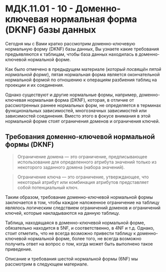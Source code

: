 # МДК.11.01 - 10 - Доменно-ключевая нормальная форма (DKNF) базы данных

Сегодня мы с Вами кратко рассмотрим доменно-ключевую нормальную форму (DKNF) базы данных, Вы узнаете какие требования предъявляются к таблицам, чтобы база данных находилась в доменно-ключевой нормальной форме.

Как было отмечено в предыдущем материале (*который посвящён пятой нормальной форме*), пятая нормальная форма является окончательной нормальной формой по отношению к операциям разбиения таблиц на проекции и их соединения.

Однако существуют и другие нормальные формы, например, доменно-ключевая нормальная форма (DKNF), которая, в отличие от рассмотренных раннее нормальных форм, не определяется в терминах функциональных зависимостей, многозначных зависимостей или зависимостей соединения. Вместо этого в фокусе внимания в этой нормальной форме стоят ограничения доменов и ограничения ключей.

## **Требования доменно-ключевой нормальной формы (DKNF)**

> Ограничение домена — это ограничение, предписывающее использование для определенного атрибута значений только из некоторого заданного домена (набора значений).

> Ограничение ключа — это ограничение, утверждающее, что некоторый атрибут или комбинация атрибутов представляет собой потенциальный ключ.

Таким образом, требование доменно-ключевой нормальной формы заключается в том, чтобы каждое наложенное ограничение на таблицу являлось логическим следствием ограничений доменов и ограничений ключей, которые накладываются на данную таблицу.

Таблица, находящаяся в доменно-ключевой нормальной форме, обязательно находится в 5NF, и соответственно, в 4NF и т.д. Однако, стоит отметить, что не всегда возможно привести таблицу к доменно-ключевой нормальной форме, более того, не всегда возможно получить ответ на вопрос о том, когда может быть выполнено такое приведение.

Описание и требования шестой нормальной формы (6NF) мы рассмотрим в следующем материале.
